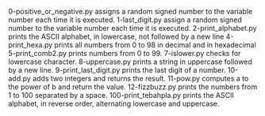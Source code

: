 0-positive_or_negative.py assigns a random signed number to the variable number each time it is executed.
1-last_digit.py assign a random signed number to the variable number each time it is executed.
2-print_alphabet.py prints the ASCII alphabet, in lowercase, not followed by a new line
4-print_hexa.py prints all numbers from 0 to 98 in decimal and in hexadecimal
5-print_comb2.py  prints numbers from 0 to 99.
7-islower.py checks for lowercase character.
8-uppercase.py prints a string in uppercase followed by a new line.
9-print_last_digit.py prints the last digit of a number.
10-add.py adds two integers and returns the result.
11-pow.py computes a to the power of b and return the value.
12-fizzbuzz.py prints the numbers from 1 to 100 separated by a space.
100-print_tebahpla.py prints the ASCII alphabet, in reverse order, alternating lowercase and uppercase.
